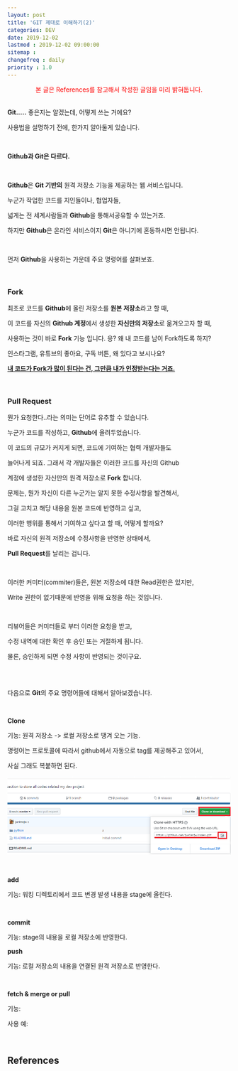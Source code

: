 ```yaml
---
layout: post
title: 'GIT 제대로 이해하기(2)'
categories: DEV
date: 2019-12-02
lastmod : 2019-12-02 09:00:00
sitemap :
changefreq : daily
priority : 1.0
---
```


<center><span style="color:red">본 글은 References를 참고해서 작성한 글임을 미리 밝혀둡니다.</span></center>
<br>

**Git.....** 좋은지는 알겠는데, 어떻게 쓰는 거에요?

사용법을 설명하기 전에, 한가지 알아둘게 있습니다. 

<br>

**Github과 Git은 다르다.**

<br>

**Github**은 **Git 기반의** 원격 저장소 기능을 제공하는 웹 서비스입니다. 

누군가 작업한 코드를 지인들이나, 협업자들, 

넓게는 전 세계사람들과 **Github**을 통해서공유할 수 있는거죠. 

하지만 **Github**은 온라인 서비스이지 **Git**은 아니기에 혼동하시면 안됩니다. 

<br>

먼저 **Github**을 사용하는 가운데 주요 명령어를 살펴보죠. 

<br>

### Fork

최초로 코드를 **Github**에 올린 저장소를 **원본 저장소**라고 할 때, 

이 코드를 자신의 **Github 계정**에서 생성한 **자신만의 저장소**로 옮겨오고자 할 때, 

사용하는 것이 바로 **Fork** 기능 입니다. 응? 왜 내 코드를 남이 Fork하도록 하지?

인스타그램, 유튜브의 좋아요, 구독 버튼, 왜 있다고 보시나요?

<u>**내 코드가 Fork가 많이 된다는 건, 그만큼 내가 인정받는다는 거죠.**</u>

<br>

### Pull Request

뭔가 요청한다..라는 의미는 단어로 유추할 수 있습니다. 

누군가 코드를 작성하고, **Github**에 올려두었습니다. 

이 코드의 규모가 커지게 되면, 코드에 기여하는 협력 개발자들도

늘어나게 되죠. 그래서 각 개발자들은 이러한 코드를 자신의 Github

계정에 생성한 자신만의 원격 저장소로 **Fork** 합니다. 

문제는, 뭔가 자신이 다른 누군가는 알지 못한 수정사항을 발견해서, 

그걸 고치고 해당 내용을 원본 코드에 반영하고 싶고, 

이러한 행위를 통해서 기여하고 싶다고 할 때, 어떻게 할까요?

바로 자신의 원격 저장소에 수정사항을 반영한 상태에서, 

**Pull Request**를 날리는 겁니다. 

<br>

이러한 커미터(commiter)들은, 원본 저장소에 대한 Read권한은 있지만, 

Write 권한이 없기때문에 반영을 위해 요청을 하는 것입니다. 

<br>

리뷰어들은 커미터들로 부터 이러한 요청을 받고,

수정 내역에 대한 확인 후 승인 또는 거절하게 됩니다. 

물론, 승인하게 되면 수정 사항이 반영되는 것이구요. 

<br>

<br>

다음으로 **Git**의 주요 명령어들에 대해서 알아보겠습니다. 

<br>

**Clone** 

기능: 원격 저장소 -> 로컬 저장소로 땡겨 오는 기능. 

명령어는 프로토콜에 따라서 github에서 자동으로 tag를 제공해주고 있어서, 

사실 그래도 복붙하면 된다. 

![image](/assets/img/github_clone.png)

<br>

**add**

기능: 워킹 디렉토리에서 코드 변경 발생 내용을 stage에 올린다.

<br>

**commit** 

기능: stage의 내용을 로컬 저장소에 반영한다. 



**push** 

기능: 로컬 저장소의 내용을 연결된 원격 저장소로 반영한다.

<br>

**fetch & merge or pull**

기능:

사용 예:

<br>



## References

[1]: https://medium.com/@nsh235482/git-%EC%8B%A0%EC%9E%85%EA%B0%9C%EB%B0%9C%EC%9E%90%EC%9D%98-git-%EC%82%AC%EC%9A%A9%EA%B8%B0-1-%EA%B8%B0%EB%B3%B8-%EA%B5%AC%EC%A1%B0-%EC%9D%B4%ED%95%B4%ED%95%98%EA%B8%B0-728c64824ebe	"GIT 기본 구조 이해하기"

[2]: http://blog.outsider.ne.kr/865